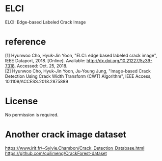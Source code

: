 # ELCI
ELCI: Edge-based Labeled Crack Image
# reference
[1] Hyunwoo Cho, Hyuk-Jin Yoon, "ELCI: edge based labeled crack image", IEEE Dataport, 2018. [Online]. Available: http://dx.doi.org/10.21227/5z39-7318. Accessed: Oct. 25, 2018.  
[2] Hyunwoo Cho, Hyuk-Jin Yoon, Ju-Young Jung, "Image-based Crack Detection Using Crack Width Transform (CWT) Algorithm", IEEE Access, 10.1109/ACCESS.2018.2875889
# License
No permission is required.
# Another crack image dataset
https://www.irit.fr/~Sylvie.Chambon/Crack_Detection_Database.html  
https://github.com/cuilimeng/CrackForest-dataset
